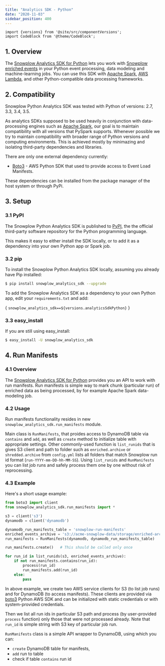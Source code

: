 ```yaml
---
title: "Analytics SDK - Python"
date: "2020-11-03"
sidebar_position: 400
---
```


```mdx-code-block
import {versions} from '@site/src/componentVersions';
import CodeBlock from '@theme/CodeBlock';
```

## 1. Overview

The [Snowplow Analytics SDK for Python](https://github.com/snowplow/snowplow-python-analytics-sdk) lets you work with [Snowplow enriched events](/docs/understanding-your-pipeline/canonical-event/index.md) in your Python event processing, data modeling and machine-learning jobs. You can use this SDK with [Apache Spark](http://spark.apache.org/), [AWS Lambda](https://aws.amazon.com/lambda/), and other Python-compatible data processing frameworks.

## 2. Compatibility

Snowplow Python Analytics SDK was tested with Python of versions: 2.7, 3.3, 3.4, 3.5.

As analytics SDKs supposed to be used heavily in conjunction with data-processing engines such as [Apache Spark](http://spark.apache.org/), our goal is to maintain compatibility with all versions that PySpark supports. Whenever possible we try to maintain compatibility with broader range of Python versions and computing environments. This is achieved mostly by minimazing and isolating third-party dependencies and libraries.

There are only one external dependency currently:

- [Boto3](https://aws.amazon.com/sdk-for-python/) - AWS Python SDK that used to provide access to Event Load Manifests.

These dependencies can be installed from the package manager of the host system or through PyPi.

## 3. Setup

### 3.1 PyPI

The Snowplow Python Analytics SDK is published to [PyPI](https://pypi.python.org/), the the official third-party software repository for the Python programming language.

This makes it easy to either install the SDK locally, or to add it as a dependency into your own Python app or Spark job.

### 3.2 pip

To install the Snowplow Python Analytics SDK locally, assuming you already have Pip installed:

```bash
$ pip install snowplow_analytics_sdk --upgrade
```

To add the Snowplow Analytics SDK as a dependency to your own Python app, edit your `requirements.txt` and add:

<CodeBlock language="text">{
`snowplow_analytics_sdk==${versions.analyticsSdkPython}`
}</CodeBlock>

### 3.3 easy_install

If you are still using easy_install:

```bash
$ easy_install -U snowplow_analytics_sdk
```

## 4. Run Manifests

### 4.1 Overview

The [Snowplow Analytics SDK for Python](https://github.com/snowplow/snowplow-python-analytics-sdk) provides you an API to work with run manifests. Run manifests is simple way to mark chunk (particular run) of enriched data as being processed, by for example Apache Spark data-modeling job.

### 4.2 Usage

Run manifests functionality resides in new `snowplow_analytics_sdk.run_manifests` module.

Main class is `RunManifests`, that proides access to DynamoDB table via `contains` and `add`, as well as `create` method to initialize table with appropriate settings. Other commonly-used function is `list_runids` that is gives S3 client and path to folder such as `enriched.archive` or `shredded.archive` from `config.yml` lists all folders that match Snowplow run id format (`run-YYYY-mm-DD-hh-MM-SS`). Using `list_runids` and `RunManifests` you can list job runs and safely process them one by one without risk of reprocessing.

### 4.3 Example

Here's a short usage example:

```python
from boto3 import client
from snowplow_analytics_sdk.run_manifests import *

s3 = client('s3')
dynamodb = client('dynamodb')

dynamodb_run_manifests_table = 'snowplow-run-manifests'
enriched_events_archive = 's3://acme-snowplow-data/storage/enriched-archive/'
run_manifests = RunManifests(dynamodb, dynamodb_run_manifests_table)

run_manifests.create()   # This should be called only once

for run_id in list_runids(s3, enriched_events_archive):
    if not run_manifests.contains(run_id):
        process(run_id)
        run_manifests.add(run_id)
    else:
        pass
```

In above example, we create two AWS service clients for S3 (to list job runs) and for DynamoDB (to access manifests). These clients are provided via [boto3](https://aws.amazon.com/sdk-for-python/) Python AWS SDK and can be initialized with static credentials or with system-provided credentials.

Then we list all run ids in particular S3 path and process (by user-provided `process` function) only those that were not processed already. Note that `run_id` is simple string with S3 key of particular job run.

`RunManifests` class is a simple API wrapper to DynamoDB, using which you can:

- `create` DynamoDB table for manifests,
- `add` run to table
- check if table `contains` run id

